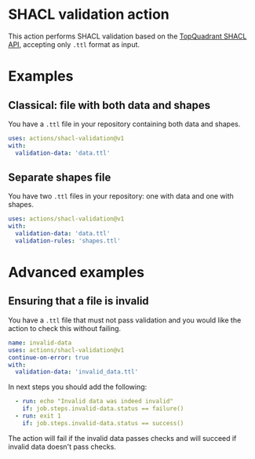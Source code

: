 # SHACL validation action

This action performs SHACL validation based on the [TopQuadrant SHACL API](https://github.com/TopQuadrant/shacl), accepting only `.ttl` format as input.

# Examples
## Classical: file with both data and shapes

You have a `.ttl` file in your repository containing both data and shapes.

```yaml
uses: actions/shacl-validation@v1
with:
  validation-data: 'data.ttl'
```

## Separate shapes file

You have two `.ttl` files in your repository: one with data and one with shapes.

```yaml
uses: actions/shacl-validation@v1
with:
  validation-data: 'data.ttl'
  validation-rules: 'shapes.ttl'
```

# Advanced examples

## Ensuring that a file is invalid

You have a `.ttl` file that must not pass validation and you would like the action to check this without failing.

```yaml
name: invalid-data
uses: actions/shacl-validation@v1
continue-on-error: true
with:
  validation-data: 'invalid_data.ttl'
```

In next steps you should add the following:

```yaml
  - run: echo "Invalid data was indeed invalid"
    if: job.steps.invalid-data.status == failure()
  - run: exit 1
    if: job.steps.invalid-data.status == success()
```

The action will fail if the invalid data passes checks and will succeed if invalid data doesn't pass checks.